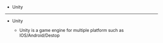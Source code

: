* Unity

-----------------------------

* Unity

  * Unity is a game engine for multiple platform such as IOS/Android/Destop
